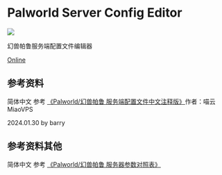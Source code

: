 # Palworld Server Config Editor
![](https://img.shields.io/github/license/liziyi0914/PalworldServerConfigEditor)

幻兽帕鲁服务端配置文件编辑器

[Online](https://palworld-config.liziyi0914.com)

## 参考资料
简体中文 参考 [《Palworld/幻兽帕鲁 服务端配置文件中文注释版》](https://www.bilibili.com/read/cv29818410/)作者：喵云MiaoVPS

2024.01.30 by barry
## 参考资料其他
简体中文 参考 [《Palworld/幻兽帕鲁 服务器参数对照表》](https://www.bilibili.com/read/cv30201067/)
